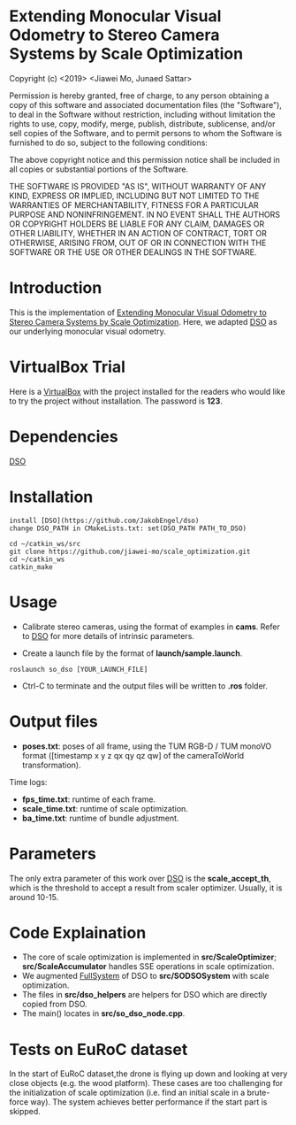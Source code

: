 # Extending Monocular Visual Odometry to Stereo Camera Systems by Scale Optimization
Copyright (c) <2019> <Jiawei Mo, Junaed Sattar>

Permission is hereby granted, free of charge, to any person obtaining a copy of this software and associated documentation files (the "Software"), to deal in the Software without restriction, including without limitation the rights to use, copy, modify, merge, publish, distribute, sublicense, and/or sell copies of the Software, and to permit persons to whom the Software is furnished to do so, subject to the following conditions:

The above copyright notice and this permission notice shall be included in all copies or substantial portions of the Software.

THE SOFTWARE IS PROVIDED "AS IS", WITHOUT WARRANTY OF ANY KIND, EXPRESS OR IMPLIED, INCLUDING BUT NOT LIMITED TO THE WARRANTIES OF MERCHANTABILITY, FITNESS FOR A PARTICULAR PURPOSE AND NONINFRINGEMENT. IN NO EVENT SHALL THE AUTHORS OR COPYRIGHT HOLDERS BE LIABLE FOR ANY CLAIM, DAMAGES OR OTHER LIABILITY, WHETHER IN AN ACTION OF CONTRACT, TORT OR OTHERWISE, ARISING FROM, OUT OF OR IN CONNECTION WITH THE SOFTWARE OR THE USE OR OTHER DEALINGS IN THE SOFTWARE.

# Introduction
This is the implementation of [Extending Monocular Visual Odometry to Stereo Camera Systems by Scale Optimization](https://arxiv.org/abs/1905.12723). Here, we adapted [DSO](https://github.com/JakobEngel/dso) as our underlying monocular visual odometry.

# VirtualBox Trial
Here is a [VirtualBox](https://drive.google.com/file/d/1mmDkwb7FmldyFLzeeZsRPSgBfSqbZ_mD/view?usp=sharing) with the project installed for the readers who would like to try the project without installation. The password is **123**.

# Dependencies
[DSO](https://github.com/JakobEngel/dso)

# Installation
```
install [DSO](https://github.com/JakobEngel/dso)
change DSO_PATH in CMakeLists.txt: set(DSO_PATH PATH_TO_DSO)

cd ~/catkin_ws/src
git clone https://github.com/jiawei-mo/scale_optimization.git
cd ~/catkin_ws
catkin_make
```

# Usage
- Calibrate stereo cameras, using the format of examples in **cams**. Refer to [DSO](https://github.com/JakobEngel/dso) for more details of intrinsic parameters.

- Create a launch file by the format of **launch/sample.launch**.

```
roslaunch so_dso [YOUR_LAUNCH_FILE]
```

- Ctrl-C to terminate and the output files will be written to **.ros** folder.

# Output files
- **poses.txt**: poses of all frame, using the TUM RGB-D / TUM monoVO format ([timestamp x y z qx qy qz qw] of the cameraToWorld transformation).

Time logs:
- **fps_time.txt**: runtime of each frame.
- **scale_time.txt**: runtime of scale optimization.
- **ba_time.txt**: runtime of bundle adjustment.

# Parameters
The only extra parameter of this work over [DSO](https://github.com/JakobEngel/dso) is the **scale_accept_th**, which is the threshold to accept a result from scaler optimizer. Usually, it is around 10-15.

# Code Explaination
- The core of scale optimization is implemented in **src/ScaleOptimizer**; **src/ScaleAccumulator** handles SSE operations in scale optimization. 
- We augmented [FullSystem](https://github.com/JakobEngel/dso/tree/master/src/FullSystem) of DSO to **src/SODSOSystem** with scale optimization. 
- The files in **src/dso_helpers** are helpers for DSO which are directly copied from DSO. 
- The main() locates in **src/so_dso_node.cpp**.

# Tests on EuRoC dataset
In the start of EuRoC dataset,the drone is flying up down and looking at very close objects (e.g. the wood platform). These cases are too challenging for the initialization of scale optimization (i.e. find an initial scale in a brute-force way). The system achieves better performance if the start part is skipped. 
